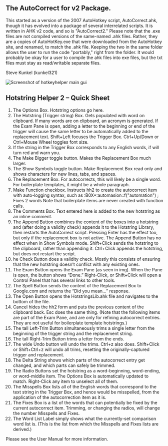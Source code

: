 ## The AutoCorrect for v2 Package.
This started as a version of the 2007 AutoHotkey script, AutoCorrect.ahk, though it has evolved into a package of several interrelated scripts.  It is written in AHK v2 code, and so is "AutoCorrect2."  Please note that the .exe files are not compiled versions of the same-named .ahk files.  Rather, they are a copies of AutoHotKey.exe that were downloaded from the AutoHotkey site, and renamed, to match the .ahk file.  Keeping the two in the same folder allows the user to run the code "portably," right from the folder.   It would probably be okay for a user to compile the ahk files into exe files, but the txt files must stay as read/writable separate files. 

Steve Kunkel
(kunkel321)

![Screenshot of hotkeyhelper main gui]([https://i.imgur.com/q4t2eOg.png](https://github.com/kunkel321/AutoCorrect2/blob/main/WordListsForHH/GUI%20quicksheet.png))
## Hotstring Helper 2 – Quick Sheet
1.	The Options Box.  Hotstring options go here.
2.	The Hotstring (Trigger string) Box.  Gets populated with word on clipboard.  If many words are on clipboard, an acronym is generated.  If the Exam Pane is open, adding a letter to the beginning or end of the trigger will cause the same letter to be automatically added to the replacement text.  Shift+Left focuses the Trigger Box.  Ctrl+Up/Down or Ctrl+Mouse Wheel toggles font size.
3.	If the string in the Trigger Box corresponds to any English words, if will turn red and warn you.  
4.	The Make Bigger toggle button.  Makes the Replacement Box much larger.
5.	The Show Symbols toggle button.  Make Replacement Box read only and shows characters for new lines, tabs, and spaces.
6.	The Replacement Box.  For autocorrects, this will likely be a single word.   For boilerplate templates, it might be a whole paragraph. 
7.	Make Function checkbox.  Instructs hh2 to create the autocorrect item with auto-logging syntax, such as 
:B0X*:automasion::f("automation") ; Fixes 2 words
Note that boilerplate items are never created with function calls. 
8.	The Comments Box.  Text entered here is added to the new hotstring as an inline comment. 
9.	The Append Button combines the content of the boxes into a hotstring and (after doing a validity check) appends it to the Hotstring Library, then restarts the AutoCorrect script.  Pressing Enter has the effect too, but only if the replacement box is not active.  The Append Button has no effect when in Show Symbols mode.  Shift+Click sends the hotstring to the clipboard, rather than appending it.  Ctrl+Click appends the hotstring, but does not restart the script.  
10.	he Check Button does a validity check.  Mostly this consists of ensuring that the new hotstring doesn’t conflict with any existing ones. 
11.	The Exam Button opens the Exam Pane (as seen in img).  When the Pane is open, the button shows “Done.”   Right-Click, or Shift+Click will open a Control Panel that has several links to other tools. 
12.	The Spell Button sends the content of the Replacement Box to Google.com and returns the “Did you mean...” response.  
13.	The Open Button opens the HotstringsLib.ahk file and navigates to the bottom of the file.
14.	Cancel hides the hh2 form and puts the previous content of the clipboard back.  Esc does the same thing. 
(Note that the following items are part of the Exam Pane, and are only for refining autocorrect entries.  They are not useful for boilerplate template hotstrings.)
15.	The tall Left-Trim Button simultaneously trims a single letter from the  beginning of the trigger string and the replacement string.
16.	The tall Right-Trim Button trims a letter from the ends.
17.	The wide Undo button will undo the trims.  Ctrl+z also does.  Shift+Click or Shift+Ctrl+z will undo all trims, resetting the originally-captured trigger and replacement.  
18.	The Delta String shows which parts of the autocorrect entry get changed, and which parts can safely be trimmed.
19.	The Radio Buttons set the hotstring as a word-beginning, word-ending, or word-middle item.  The Options Box is automatically updated to match.  Right-Click any item to unselect all of them.
20.	The Misspells Box lists all of the English words that correspond to the text string in the Trigger Box, and hence would be misspelled, from the application of the autocorrection item as it is.  
21.	The Fixes Box is a list of the words that can potentially be fixed by the current autocorrect item.   Trimming, or changing the radios, will change the number Misspells and Fixes.  
22.	The Word List Label simply shows what the currently-set comparison word list is.  (This is the list from which the Misspells and Fixes lists are derived.)

Please see the User Manual for more information. 
